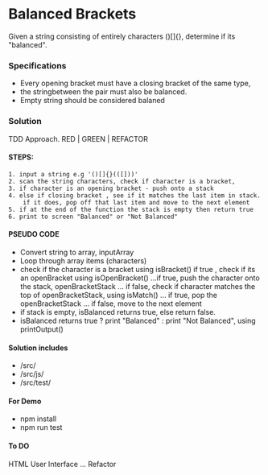 # Balanced Brackets
Given a string consisting of entirely characters ()[]{}, determine if its "balanced".

### Specifications
- Every opening bracket must have a closing bracket of the same type,
- the stringbetween the pair must also be balanced.
- Empty string should be considered balaned

### Solution
TDD Approach. RED | GREEN | REFACTOR

#### STEPS:
    1. input a string e.g '()[]{}(([]))' 
    2. scan the string characters, check if character is a bracket,
    3. if character is an opening bracket - push onto a stack
    4. else if closing bracket , see if it matches the last item in stack. 
        if it does, pop off that last item and move to the next element
    5. if at the end of the function the stack is empty then return true
    6. print to screen "Balanced" or "Not Balanced"

#### PSEUDO CODE

- Convert string to array, inputArray
- Loop through array items (characters)
- check if the character is a bracket using isBracket()
 if true , check if its an openBracket using isOpenBracket()
...if true, push the character onto the stack, openBracketStack
... if false, check if character matches the top of openBracketStack, using isMatch()
... if true, pop the openBracketStack
... if false, move to the next element
- if stack is empty, isBalanced returns true, else return false.
- isBalanced returns true ? print "Balanced" : print "Not Balanced", using printOutput()

#### Solution includes
 - /src/
 - /src/js/
 - /src/test/

 #### For Demo
 - npm install
 - npm run test

#### To DO

HTML User Interface
... Refactor
